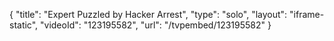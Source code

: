 {
    "title": "Expert Puzzled by Hacker Arrest",
    "type": "solo",
    "layout": "iframe-static",
    "videoId": "123195582",
    "url": "\/tvpembed\/123195582"
}